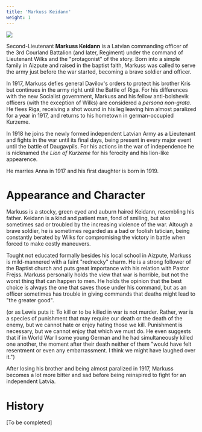 ```yaml
---
title: 'Markuss Keidann'
weight: 1
---
```


![](../markuss.jpg)

Second-Lieutenant **Markuss Keidann** is a Latvian commanding officer of the 3rd Courland Battalion (and later, Regiment) under the command of Lieutenant Wilks and the "protagonist" of the story. Born into a simple family in Aizpute and raised in the baptist faith, Markuss was called to serve the army just before the war started, becoming a brave soldier and officer.

In 1917, Markuss defies general Davilov's orders to protect his brother Kris but continues in the army right until the Battle of Riga. For his differences with the new Socialist government, Markuss and his fellow anti-bolshevik officers (with the exception of Wilks) are considered a _persona non-grata._ He flees Riga, receiving a shot wound in his leg leaving him almost paralized for a year in 1917, and returns to his hometown in german-occupied Kurzeme.

In 1918 he joins the newly formed independent Latvian Army as a Lieutenant and fights in the war until its final days, being present in every major event until the battle of Daugavpils. For his actions in the war of independence he is nicknamed _the Lion of Kurzeme_ for his ferocity and his lion-like appearence.

He marries Anna in 1917 and his first daughter is born in 1919.


# Appearance and Character

Markuss is a stocky, green eyed and auburn haired Keidann, resembling his father. Keidann is a kind and patient man, fond of smiling, but also sometimes sad or troubled by the increasing violence of the war. Altough a brave soldier, he is sometimes regarded as a bad or foolish tatician, being constantly berated by Wilks for compromising the victory in battle when forced to make costly maneuvers.

Tought not educated formally besides his local school in Aizpute, Markuss is mild-mannered with a faint "rednecky" charm. He is a strong follower of the Baptist church and puts great importance with his relation with Pastor Frejss. Markuss personally holds the view that war is horrible, but not the worst thing that can happen to men. He holds the opinion that the best choice is always the one that saves those under his command, but as an officer sometimes has trouble in giving commands that deaths might lead to "the greater good".

(or as Lewis puts it: To kill or to be killed in war is not murder. Rather, war is a species of punishment that may require our death or the death of the enemy, but we cannot hate or enjoy hating those we kill. Punishment is necessary, but we cannot enjoy that which we must do. He even suggests that if in World War I some young German and he had simultaneously killed one another, the moment after their death neither of them "would have felt resentment or even any embarrassment. I think we might have laughed over it.")

After losing his brother and being almost paralized in 1917, Markuss becomes a lot more bitter and sad before being reinspired to fight for an independent Latvia.

# History

[To be completed]